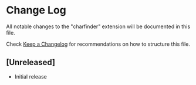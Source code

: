 # Change Log

All notable changes to the "charfinder" extension will be documented in this file.

Check [Keep a Changelog](http://keepachangelog.com/) for recommendations on how to structure this file.

## [Unreleased]

- Initial release